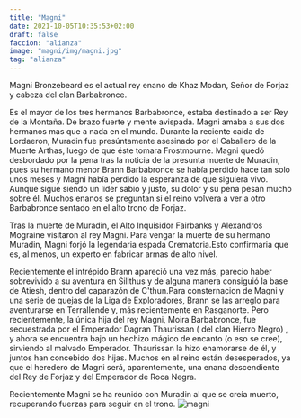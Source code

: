 ```yaml
---
title: "Magni"
date: 2021-10-05T10:35:53+02:00
draft: false
faccion: "alianza"
image: "magni/img/magni.jpg"
tag: "alianza"
---
```

Magni Bronzebeard es el actual rey enano de Khaz Modan, Señor de Forjaz y cabeza del clan Barbabronce.

Es el mayor de los tres hermanos Barbabronce, estaba destinado a ser Rey de la Montaña. De brazo fuerte y mente avispada. Magni amaba a sus dos hermanos mas que a nada en el mundo. Durante la reciente caída de Lordaeron, Muradin fue presúntamente asesinado por el Caballero de la Muerte Arthas, luego de que éste tomara Frostmourne. Magni quedó desbordado por la pena tras la noticia de la presunta muerte de Muradin, pues su hermano menor Brann Barbabronce se había perdido hace tan solo unos meses y Magni había perdido la esperanza de que siguiera vivo. Aunque sigue siendo un líder sabio y justo, su dolor y su pena pesan mucho sobre él. Muchos enanos se preguntan si el reino volvera a ver a otro Barbabronce sentado en el alto trono de Forjaz.

Tras la muerte de Muradin, el Alto Inquisidor Fairbanks y Alexandros Mograine visitaron al rey Magni. Para vengar la muerte de su hermano Muradin, Magni forjó la legendaria espada Crematoria.Esto confirmaria que es, al menos, un experto en fabricar armas de alto nivel.

Recientemente el intrépido Brann apareció una vez más, parecio haber sobrevivido a su aventura en Silithus y de alguna manera consiguió la base de Atiesh, dentro del caparazón de C'thun.Para consternacion de Magni y una serie de quejas de la Liga de Exploradores, Brann se las arreglo para aventurarse en Terrallende y, más recientemente en Rasganorte. Pero recientemente, la única hija del rey Magni, Moira Barbabronce, fue secuestrada por el Emperador Dagran Thaurissan ( del clan Hierro Negro) , y ahora se encuentra bajo un hechizo mágico de encanto (o eso se cree), sirviendo al malvado Emperador. Thaurissan la hizo enamorarse de él, y juntos han concebido dos hijas. Muchos en el reino están desesperados, ya que el heredero de Magni será, aparentemente, una enana descendiente del Rey de Forjaz y del Emperador de Roca Negra.

Recientemente Magni se ha reunido con Muradin al que se creía muerto, recuperando fuerzas para seguir en el trono.
![magni](img/magni.jpg)